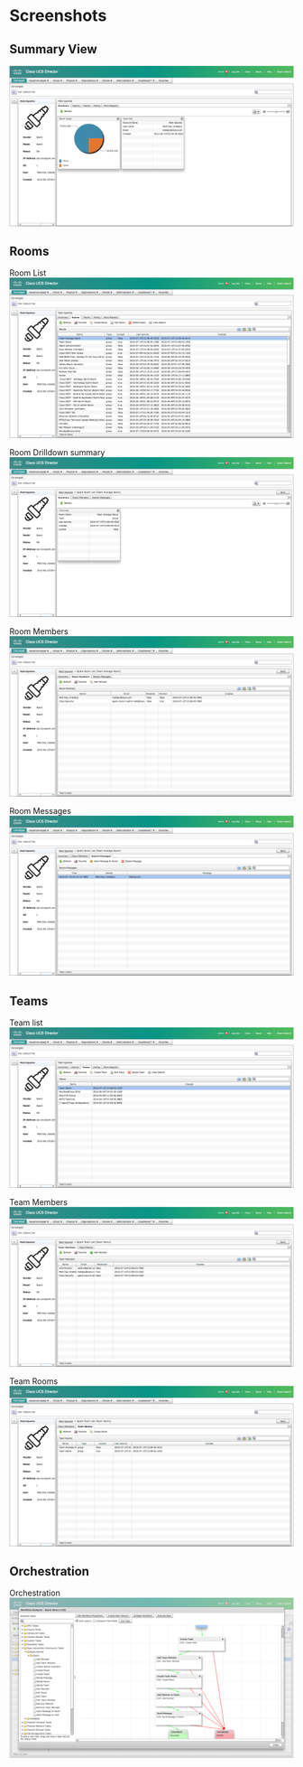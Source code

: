 # Screenshots
## Summary View
![Screenshot](screenshots/summary.png)

## Rooms
Room List
![Screenshot](screenshots/room-list.png)

Room Drilldown summary
![Screenshot](screenshots/room-drilldown.png)

Room Members
![Screenshot](screenshots/room-members.png)

Room Messages
![Screenshot](screenshots/room-messages.png)

## Teams
Team list
![Screenshot](screenshots/teams.png)

Team Members
![Screenshot](screenshots/team-members.png)

Team Rooms
![Screenshot](screenshots/team-rooms.png)

## Orchestration
Orchestration
![Screenshot](screenshots/orchestration.png)
